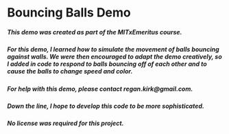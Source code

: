 <h1>Bouncing Balls Demo</hi>

<h5>This demo was created as part of the MITxEmeritus course.</h5>

<h5>For this demo, I learned how to simulate the movement of balls bouncing against walls. We were then encouraged to adapt the demo creatively, so I added in code to respond to balls bouncing off of each other and to cause the balls to change speed and color.</h5>

<h5>For help with this demo, please contact regan.kirk@gmail.com.</h5>

<h5>Down the line, I hope to develop this code to be more sophisticated.</h5>

<h5>No license was required for this project.</h5>
